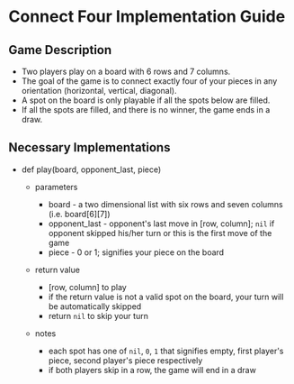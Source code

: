 # Connect Four Implementation Guide

## Game Description
 - Two players play on a board with 6 rows and 7 columns.
 - The goal of the game is to connect exactly four of your pieces in any orientation (horizontal, vertical, diagonal).
 - A spot on the board is only playable if all the spots below are filled.
 - If all the spots are filled, and there is no winner, the game ends in a draw.

## Necessary Implementations

 - def play(board, opponent_last, piece)
 
   - parameters
     - board - a two dimensional list with six rows and seven columns (i.e. board[6][7])
     - opponent_last - opponent's last move in [row, column]; `nil` if opponent skipped his/her turn or this is the first move of the game
     - piece - 0 or 1; signifies your piece on the board

   - return value
     - [row, column] to play
     - if the return value is not a valid spot on the board, your turn will be automatically skipped
     - return `nil` to skip your turn

   - notes
     - each spot has one of `nil`, `0`, `1` that signifies empty, first player's piece, second player's piece respectively
     - if both players skip in a row, the game will end in a draw
